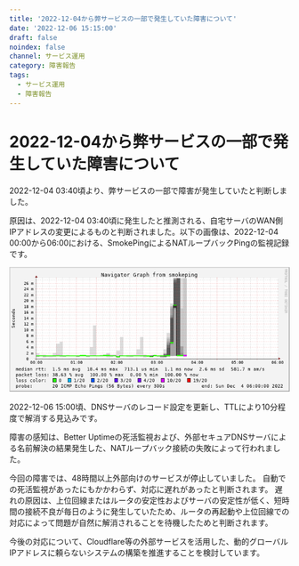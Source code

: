 ```yaml
---
title: '2022-12-04から弊サービスの一部で発生していた障害について'
date: '2022-12-06 15:15:00'
draft: false
noindex: false
channel: サービス運用
category: 障害報告
tags:
  - サービス運用
  - 障害報告
---
```

# 2022-12-04から弊サービスの一部で発生していた障害について

2022-12-04 03:40頃より、弊サービスの一部で障害が発生していたと判断しました。

原因は、2022-12-04 03:40頃に発生したと推測される、自宅サーバのWAN側IPアドレスの変更によるものと判断されました。以下の画像は、2022-12-04 00:00から06:00における、SmokePingによるNATループバックPingの監視記録です。

![](images/1670307135147_1670101200_1670079600.png)

2022-12-06 15:00頃、DNSサーバのレコード設定を更新し、TTLにより10分程度で解消する見込みです。

障害の感知は、Better Uptimeの死活監視および、外部セキュアDNSサーバによる名前解決の結果発生した、NATループバック接続の失敗によって行われました。

今回の障害では、48時間以上外部向けのサービスが停止していました。
自動での死活監視があったにもかかわらず、対応に遅れがあったと判断されます。
遅れの原因は、上位回線またはルータの安定性およびサーバの安定性が低く、短時間の接続不良が毎日のように発生していたため、ルータの再起動や上位回線での対応によって問題が自然に解消されることを待機したためと判断されます。

今後の対応について、Cloudflare等の外部サービスを活用した、動的グローバルIPアドレスに頼らないシステムの構築を推進することを検討しています。

